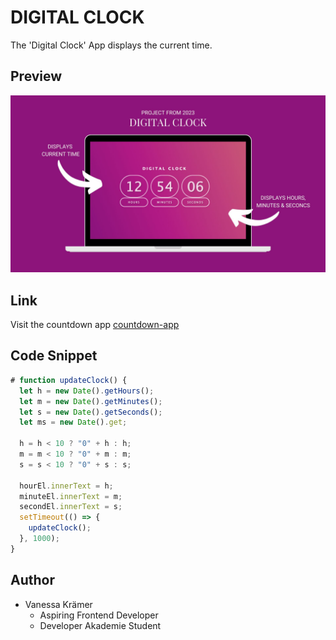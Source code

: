# DIGITAL CLOCK

The 'Digital Clock' App displays the current time.

## Preview

![preview-img-project](./img/preview-screen-digital-clock.jpg)

## Link

Visit the countdown app
[countdown-app](https://lucent-cobbler-44743f.netlify.app/)

## Code Snippet

```JavaScript
# function updateClock() {
  let h = new Date().getHours();
  let m = new Date().getMinutes();
  let s = new Date().getSeconds();
  let ms = new Date().get;

  h = h < 10 ? "0" + h : h;
  m = m < 10 ? "0" + m : m;
  s = s < 10 ? "0" + s : s;

  hourEl.innerText = h;
  minuteEl.innerText = m;
  secondEl.innerText = s;
  setTimeout(() => {
    updateClock();
  }, 1000);
}
```

## Author

- Vanessa Krämer
  - Aspiring Frontend Developer
  - Developer Akademie Student
